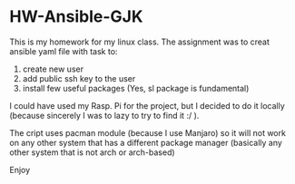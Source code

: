 # HW-Ansible-GJK

This is my homework for my linux class.
The assignment was to creat ansible yaml file with task to:
1) create new user
2) add public ssh key to the user
3) install few useful packages (Yes, sl package is fundamental)

I could have used my Rasp. Pi for the project, but I decided to do it locally
(because sincerely I was to lazy to try to find it :/ ).

The cript uses pacman module (because I use Manjaro) so it will not work on any
other system that has a different package manager (basically any other system
that is not arch or arch-based)

Enjoy
